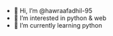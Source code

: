 - 👋 Hi, I’m @hawraafadhil-95
- 👀 I’m interested in python & web 
- 🌱 I’m currently learning python 


<!---
hawraafadhil-95/hawraafadhil-95 is a ✨ special ✨ repository because its `README.md` (this file) appears on your GitHub profile.
You can click the Preview link to take a look at your changes.
--->
